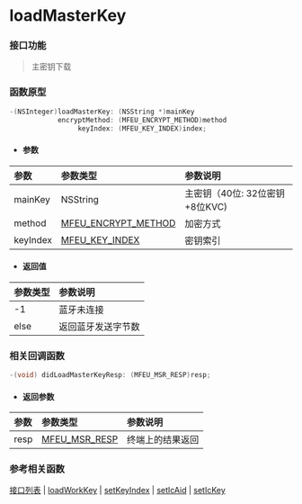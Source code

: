 # loadMasterKey

### 接口功能

> 主密钥下载

### 函数原型

```objective-c
-(NSInteger)loadMasterKey: (NSString *)mainKey
            encryptMethod: (MFEU_ENCRYPT_METHOD)method
                 keyIndex: (MFEU_KEY_INDEX)index;

```

- #### 参数
| 参数 | 参数类型 | 参数说明 |
| :-------- | :--------| :------ |
| mainKey| NSString | 主密钥（40位: 32位密钥+8位KVC) |
| method| [MFEU_ENCRYPT_METHOD](enum.md#MFEU_ENCRYPT_METHOD) | 加密方式 |
| keyIndex| [MFEU_KEY_INDEX](enum.md#MFEU_KEY_INDEX) | 密钥索引 |

- #### 返回值
| 参数类型 | 参数说明 |
| :--------| :------ |
| -1 | 蓝牙未连接 |
| else | 返回蓝牙发送字节数 |


### 相关回调函数

```objective-c
-(void) didLoadMasterKeyResp: (MFEU_MSR_RESP)resp;
```

- #### 返回参数
| 参数 | 参数类型 | 参数说明 |
| :-------- | :--------| :------ |
| resp| [MFEU_MSR_RESP](enum.md#MFEU_MSR_RESP) | 终端上的结果返回 |

### 参考相关函数
[接口列表](../README.md) | [loadWorkKey](loadWorkKey.md) | [setKeyIndex](setKeyIndex.md) | [setIcAid](setIcAid.md) | [setIcKey](setIcKey.md)

